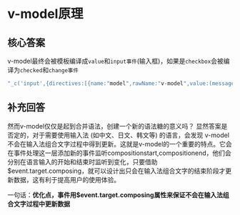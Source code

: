 # v-model原理

## 核心答案
v-model最终会被模板编译成`value`和`input事件`(输入框)，如果是`checkbox`会被编译为`checked`和`change事件`
```js
"_c('input',{directives:[{name:"model",rawName:"v-model",value:(message),expression:"message"}],attrs:{"type":"text"},domProps:{"value":(message)},on:{"input":function($event){if($event.target.composing)return;message=$event.target.value}}})"
```
## 补充回答
然而v-model仅仅是起到合并语法，创建一个新的语法糖的意义吗？ 显然答案是否定的，对于需要使用输入法 (如中文、日文、韩文等) 的语言，会发现 v-model 不会在输入法组合文字过程中得到更新。这就是v-model的一个重要的特点。它会在事件处理这一层添加新的事件监听compositionstart,compositionend，他们会分别在语言输入的开始和结束时监听到变化，只要借助$event.target.composing，就可以设计出只会在输入法组合文字的结束阶段才更新数据，这有利于提高用户的使用体验。

一句话：**优化点，事件用$event.target.composing属性来保证不会在输入法组合文字过程中更新数据**